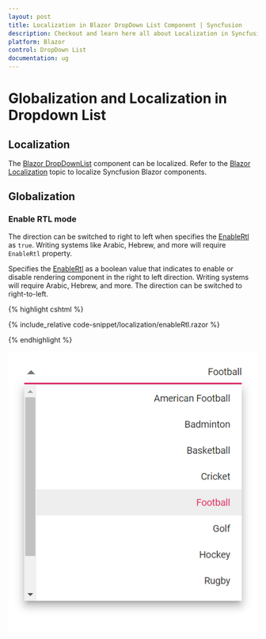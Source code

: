 ```yaml
---
layout: post
title: Localization in Blazor DropDown List Component | Syncfusion
description: Checkout and learn here all about Localization in Syncfusion Blazor DropDown List component and more.
platform: Blazor
control: DropDown List
documentation: ug
---
```


# Globalization and Localization in Dropdown List

## Localization

The [Blazor DropDownList](https://www.syncfusion.com/blazor-components/blazor-dropdown-list) component can be localized. Refer to the [Blazor Localization](https://blazor.syncfusion.com/documentation/common/localization) topic to localize Syncfusion Blazor components.

## Globalization

### Enable RTL mode

The direction can be switched to right to left when specifies the [EnableRtl](https://help.syncfusion.com/cr/blazor/Syncfusion.Blazor.DropDowns.DropDownListModel-2.html#Syncfusion_Blazor_DropDowns_DropDownListModel_2_EnableRtl) as `true`. Writing systems like Arabic, Hebrew, and more will require `EnableRtl` property.

Specifies the [EnableRtl](https://help.syncfusion.com/cr/blazor/Syncfusion.Blazor.DropDowns.DropDownListModel-2.html#Syncfusion_Blazor_DropDowns_DropDownListModel_2_EnableRtl) as a boolean value that indicates to enable or disable rendering component in the right to left direction. Writing systems will require Arabic, Hebrew, and more. The direction can be switched to right-to-left.

{% highlight cshtml %}

{% include_relative code-snippet/localization/enableRtl.razor %}

{% endhighlight %}

![Blazor DropDownList with EnableRtl](./images/localization/blazor_dropdown_enableRtl.png)


